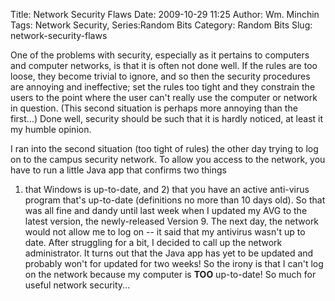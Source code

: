 Title: Network Security Flaws
Date: 2009-10-29 11:25
Author: Wm. Minchin
Tags: Network Security, Series:Random Bits
Category: Random Bits
Slug: network-security-flaws

One of the problems with security, especially as it pertains to
computers and computer networks, is that it is often not done well. If
the rules are too loose, they become trivial to ignore, and so then the
security procedures are annoying and ineffective; set the rules too
tight and they constrain the users to the point where the user can't
really use the computer or network in question. (This second situation
is perhaps more annoying than the first...) Done well, security should
be such that it is hardly noticed, at least it my humble opinion.

I ran into the second situation (too tight of rules) the other day
trying to log on to the campus security network. To allow you access to
the network, you have to run a little Java app that confirms two things
1) that Windows is up-to-date, and 2) that you have an active anti-virus
program that's up-to-date (definitions no more than 10 days old). So
that was all fine and dandy until last week when I updated my AVG to the
latest version, the newly-released Version 9. The next day, the network
would not allow me to log on -- it said that my antivirus wasn't up to
date. After struggling for a bit, I decided to call up the network
administrator. It turns out that the Java app has yet to be updated and
probably won't for updated for two weeks! So the irony is that I can't
log on the network because my computer is **TOO** up-to-date! So much
for useful network security...
